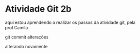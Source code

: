 # Atividade Git 2b
aqui estou aprendendo a realizar os passos da atividade git, pela prof.Camila

git commit alterações

alterando novamente
